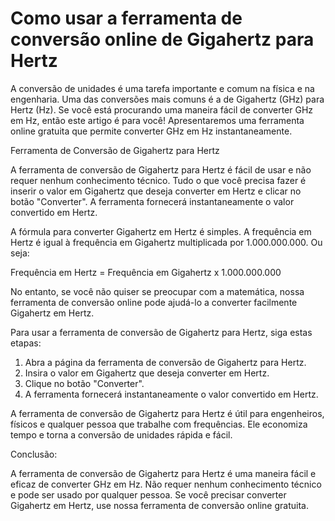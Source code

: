 Como usar a ferramenta de conversão online de Gigahertz para Hertz
==================================================================

A conversão de unidades é uma tarefa importante e comum na física e na engenharia. Uma das conversões mais comuns é a de Gigahertz (GHz) para Hertz (Hz). Se você está procurando uma maneira fácil de converter GHz em Hz, então este artigo é para você! Apresentaremos uma ferramenta online gratuita que permite converter GHz em Hz instantaneamente.

Ferramenta de Conversão de Gigahertz para Hertz

A ferramenta de conversão de Gigahertz para Hertz é fácil de usar e não requer nenhum conhecimento técnico. Tudo o que você precisa fazer é inserir o valor em Gigahertz que deseja converter em Hertz e clicar no botão "Converter". A ferramenta fornecerá instantaneamente o valor convertido em Hertz.

A fórmula para converter Gigahertz em Hertz é simples. A frequência em Hertz é igual à frequência em Gigahertz multiplicada por 1.000.000.000. Ou seja:

Frequência em Hertz = Frequência em Gigahertz x 1.000.000.000

No entanto, se você não quiser se preocupar com a matemática, nossa ferramenta de conversão online pode ajudá-lo a converter facilmente Gigahertz em Hertz.

Para usar a ferramenta de conversão de Gigahertz para Hertz, siga estas etapas:

1. Abra a página da ferramenta de conversão de Gigahertz para Hertz.
2. Insira o valor em Gigahertz que deseja converter em Hertz.
3. Clique no botão "Converter".
4. A ferramenta fornecerá instantaneamente o valor convertido em Hertz.

A ferramenta de conversão de Gigahertz para Hertz é útil para engenheiros, físicos e qualquer pessoa que trabalhe com frequências. Ele economiza tempo e torna a conversão de unidades rápida e fácil.

Conclusão:

A ferramenta de conversão de Gigahertz para Hertz é uma maneira fácil e eficaz de converter GHz em Hz. Não requer nenhum conhecimento técnico e pode ser usado por qualquer pessoa. Se você precisar converter Gigahertz em Hertz, use nossa ferramenta de conversão online gratuita.